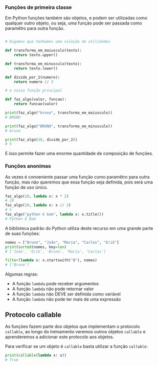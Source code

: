 ### Funções de primeira classe

Em Python funções também são objetos, e podem ser utilizadas como qualquer outro objeto, ou seja, uma função pode ser passada como paramêtro para outra função.


```python

# Digamos que tenhamos uma coleção de utilidades

def transforma_em_maiusculo(texto):
    return texto.upper()

def transforma_em_minusculo(texto):
    return texto.lower()

def divide_por_2(numero):
    return numero // 2

# e nossa função principal

def faz_algo(valor, funcao):
    return funcao(valor)

print(faz_algo("bruno", transforma_em_maiusculo))
# BRUNO

print(faz_algo("BRUNO", transforma_em_minusculo))
# bruno

print(faz_algo(10, divide_por_2))
# 5
```

E isso permite fazer uma enorme quantidade de composição de funções.

### Funções anonimas

As vezes é conveniente passar uma função como paramêtro para outra função, mas não queremos que essa função seja definida, pois será uma função de uso único.

```python
faz_algo(10, lambda x: x * 2)
# 20
faz_algo(10, lambda x: x // 2)
# 5
faz_algo("python é bom", lambda x: x.title())
# Python É Bom
```

A biblioteca padrão do Python utiliza deste recurso em uma grande parte de suas funções:

```python
nomes = ["Bruno", "João", "Maria", "Carlos", "Erik"]
print(sorted(nomes, key=len)
# ['João', 'Erik', 'Bruno', 'Maria', 'Carlos']

filter(lambda x: x.startswith("B"), nomes)
# ['Bruno']
```

Algumas regras:

- A função `lambda` pode receber argumentos
- A função `lambda` não pode retornar valor
- A função `lambda` não DEVE ser definida como variável
- A função `lambda` não pode ter mais de uma expressão

## Protocolo callable

As funções fazem parte dos objetos que implementam o protocolo `callable`, ao longo do treinamento veremos outros objetos `callable` e aprenderemos a adicionar este protocolo aos objetos.

Para verificar se um objeto é `callable` basta utilizar a função `callable`:

```python
print(callable(lambda x: x))
# True
```